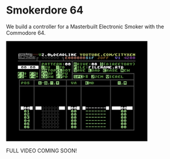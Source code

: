 # Smokerdore 64

We build a controller for a Masterbuilt Electronic Smoker with the Commodore 64.

![mainmenu](https://github.com/cityxen/RelayTracker/blob/master/commodore64/screenshots/relay_tracker-image-actual-v2.0-1-tn.png)

FULL VIDEO COMING SOON!
